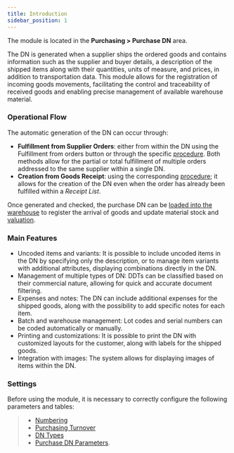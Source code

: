 ```yaml
---
title: Introduction 
sidebar_position: 1
---
```


The module is located in the **Purchasing > Purchase DN** area.   

The DN is generated when a supplier ships the ordered goods and contains information such as the supplier and buyer details, a description of the shipped items along with their quantities, units of measure, and prices, in addition to transportation data. This module allows for the registration of incoming goods movements, facilitating the control and traceability of received goods and enabling precise management of available warehouse material.

### **Operational Flow**

The automatic generation of the DN can occur through:

- **Fulfillment from Supplier Orders**: either from within the DN using the Fulfillment from orders button or through the specific [procedure](/docs/purchase/purchase-delivery-note/procedures/create-delivery-notes-from-orders). Both methods allow for the partial or total fulfillment of multiple orders addressed to the same supplier within a single DN.   
- **Creation from Goods Receipt**: using the corresponding [procedure](/docs/purchase/purchase-delivery-note/procedures/create-delivery-note-from-goods-receipt); it allows for the creation of the DN even when the order has already been fulfilled within a *Receipt List*.

Once generated and checked, the purchase DN can be [loaded into the warehouse](/docs/purchase/purchase-delivery-note/procedures/load-delivery-notes-on-warehouse) to register the arrival of goods and update material stock and [valuation](/docs/purchase/purchase-invoices/procedures/purchase-delivery-note-valorization).

### **Main Features**

- Uncoded items and variants: It is possible to include uncoded items in the DN by specifying only the description, or to manage item variants with additional attributes, displaying combinations directly in the DN.
- Management of multiple types of DN: DDTs can be classified based on their commercial nature, allowing for quick and accurate document filtering.
- Expenses and notes: The DN can include additional expenses for the shipped goods, along with the possibility to add specific notes for each item.
- Batch and warehouse management: Lot codes and serial numbers can be coded automatically or manually. 
- Printing and customizations: It is possible to print the DN with customized layouts for the customer, along with labels for the shipped goods.
- Integration with images: The system allows for displaying images of items within the DN.

### **Settings**

Before using the module, it is necessary to correctly configure the following parameters and tables:    
> - [Numbering](/docs/configurations/tables/fluentis-numerations)
> - [Purchasing Turnover](/docs/configurations/tables/purchase/purchase-turnover/)
> - [DN Types](/docs/configurations/tables/purchase/purchase-delivery-notes-type)
> - [Purchase DN Parameters](/docs/configurations/parameters/purchase/purchase-delivery-note-parameters).